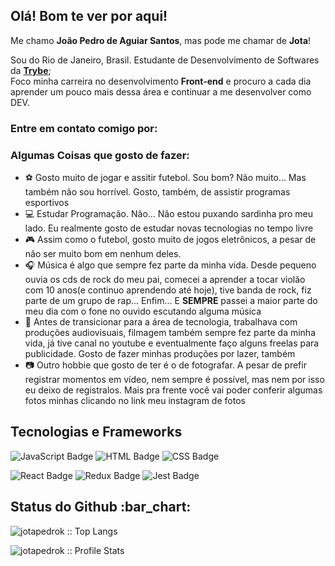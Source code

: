<h2>Olá! Bom te ver por aqui!</h2>
<p>Me chamo <strong>João Pedro de Aguiar Santos</strong>, mas pode me chamar de <strong>Jota</strong>!</p>
<p>Sou do Rio de Janeiro, Brasil. Estudante de Desenvolvimento de Softwares da <a href="https://www.betrybe.com/"><strong>Trybe</strong></a>;<br />
Foco minha carreira no desenvolvimento <strong>Front-end</strong> e procuro a cada dia aprender um pouco mais dessa área e continuar a me desenvolver como DEV.</p>

<h3>Entre em contato comigo por:</h3>

<h3>Algumas Coisas que gosto de fazer: </h3>

<ul>
  <li>⚽ Gosto muito de jogar e assitir futebol. Sou bom? Não muito... Mas também não sou horrível. Gosto, também, de assistir programas esportivos </li>
  <li>💻 Estudar Programação. Não... Não estou puxando sardinha pro meu lado. Eu realmente gosto de estudar novas tecnologias no tempo livre</li>
  <li>🎮 Assim como o futebol, gosto muito de jogos eletrônicos, a pesar de não ser muito bom em nenhum deles.</li>
  <li>🎧 Música é algo que sempre fez parte da minha vida. Desde pequeno ouvia os cds de rock do meu pai, comecei a aprender a tocar violão com 10 anos(e continuo aprendendo até hoje), tive banda de rock, fiz parte de um grupo de rap... Enfim... E <strong>SEMPRE</strong> passei a maior parte do meu dia com o fone no ouvido escutando alguma música</li>
  <li>🎥 Antes de transicionar para a área de tecnologia, trabalhava com produções audiovisuais, filmagem também sempre fez parte da minha vida, já tive canal no youtube e eventualmente faço alguns freelas para publicidade. Gosto de fazer minhas produções por lazer, também</li>
  <li>📷 Outro hobbie que gosto de ter é o de fotografar. A pesar de prefir registrar momentos em vídeo, nem sempre é possível, mas nem por isso eu deixo de registralos. Mais pra frente você vai poder conferir algumas fotos minhas clicando no link meu instagram de fotos</li>
</ul>

<h2>Tecnologias e Frameworks</h2>

![JavaScript Badge](https://img.shields.io/badge/JavaScript-323330?style=for-the-badge&logo=javascript&logoColor=F7DF1E)
![HTML Badge](https://img.shields.io/badge/HTML5-E34F26?style=for-the-badge&logo=html5&logoColor=white)
![CSS Badge](https://img.shields.io/badge/CSS3-1572B6?style=for-the-badge&logo=css3&logoColor=white)

![React Badge](https://img.shields.io/badge/React-20232A?style=for-the-badge&logo=react&logoColor=61DAFB)
![Redux Badge](https://img.shields.io/badge/Redux-593D88?style=for-the-badge&logo=redux&logoColor=white)
![Jest Badge](	https://img.shields.io/badge/Jest-C21325?style=for-the-badge&logo=jest&logoColor=white)

<h2>Status do Github :bar_chart:</h2>

<p><img src="https://github-readme-stats.vercel.app/api/top-langs/?username=jotapedrok&langs_count=10&theme=vue&layout=compact" alt="jotapedrok :: Top Langs" /></p>

<p><img src="https://github-readme-stats.vercel.app/api?username=jotapedrok&show_icons=true&theme=vue" alt="jotapedrok :: Profile Stats" /></p>
